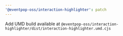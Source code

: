 ```yaml
---
'@eventpop-oss/interaction-highlighter': patch
---
```


Add UMD build available at `@eventpop-oss/interaction-highlighter/dist/interaction-highlighter.umd.cjs`
